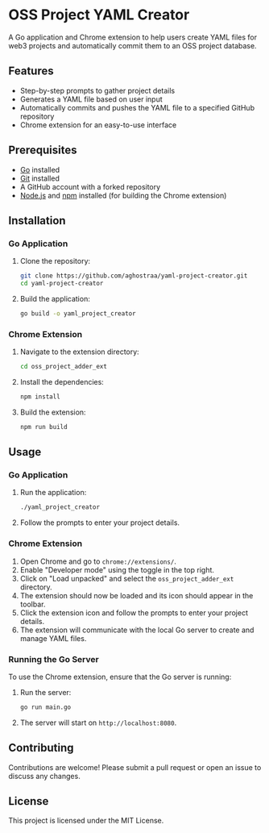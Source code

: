 # OSS Project YAML Creator

A Go application and Chrome extension to help users create YAML files for web3 projects and automatically commit them to an OSS project database.

## Features

- Step-by-step prompts to gather project details
- Generates a YAML file based on user input
- Automatically commits and pushes the YAML file to a specified GitHub repository
- Chrome extension for an easy-to-use interface

## Prerequisites

- [Go](https://golang.org/dl/) installed
- [Git](https://git-scm.com/downloads) installed
- A GitHub account with a forked repository
- [Node.js](https://nodejs.org/en/download/) and [npm](https://www.npmjs.com/get-npm) installed (for building the Chrome extension)

## Installation

### Go Application

1. Clone the repository:

    ```sh
    git clone https://github.com/aghostraa/yaml-project-creator.git
    cd yaml-project-creator
    ```

2. Build the application:

    ```sh
    go build -o yaml_project_creator
    ```

### Chrome Extension

1. Navigate to the extension directory:

    ```sh
    cd oss_project_adder_ext
    ```

2. Install the dependencies:

    ```sh
    npm install
    ```

3. Build the extension:

    ```sh
    npm run build
    ```

## Usage

### Go Application

1. Run the application:

    ```sh
    ./yaml_project_creator
    ```

2. Follow the prompts to enter your project details.

### Chrome Extension

1. Open Chrome and go to `chrome://extensions/`.
2. Enable "Developer mode" using the toggle in the top right.
3. Click on "Load unpacked" and select the `oss_project_adder_ext` directory.
4. The extension should now be loaded and its icon should appear in the toolbar.
5. Click the extension icon and follow the prompts to enter your project details.
6. The extension will communicate with the local Go server to create and manage YAML files.

### Running the Go Server

To use the Chrome extension, ensure that the Go server is running:

1. Run the server:

    ```sh
    go run main.go
    ```

2. The server will start on `http://localhost:8080`.

## Contributing

Contributions are welcome! Please submit a pull request or open an issue to discuss any changes.

## License

This project is licensed under the MIT License.
